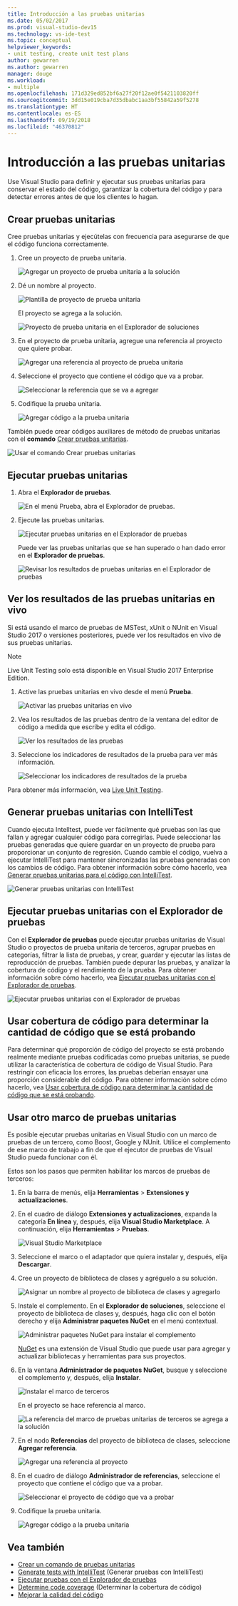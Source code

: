 ```yaml
---
title: Introducción a las pruebas unitarias
ms.date: 05/02/2017
ms.prod: visual-studio-dev15
ms.technology: vs-ide-test
ms.topic: conceptual
helpviewer_keywords:
- unit testing, create unit test plans
author: gewarren
ms.author: gewarren
manager: douge
ms.workload:
- multiple
ms.openlocfilehash: 171d329ed852bf6a27f20f12ae0f5421103820ff
ms.sourcegitcommit: 3dd15e019cba7d35dbabc1aa3bf55842a59f5278
ms.translationtype: HT
ms.contentlocale: es-ES
ms.lasthandoff: 09/19/2018
ms.locfileid: "46370812"
---
```

# <a name="get-started-with-unit-testing"></a>Introducción a las pruebas unitarias

Use Visual Studio para definir y ejecutar sus pruebas unitarias para conservar el estado del código, garantizar la cobertura del código y para detectar errores antes de que los clientes lo hagan.

## <a name="create-unit-tests"></a>Crear pruebas unitarias

Cree pruebas unitarias y ejecútelas con frecuencia para asegurarse de que el código funciona correctamente.

1. Cree un proyecto de prueba unitaria.

   ![Agregar un proyecto de prueba unitaria a la solución](media/createunittest1.png)

1. Dé un nombre al proyecto.

   ![Plantilla de proyecto de prueba unitaria](media/createunittest2.png)

   El proyecto se agrega a la solución.

   ![Proyecto de prueba unitaria en el Explorador de soluciones](media/createunittest5.png)

1. En el proyecto de prueba unitaria, agregue una referencia al proyecto que quiere probar.

   ![Agregar una referencia al proyecto de prueba unitaria](media/createunittest6.png)

1. Seleccione el proyecto que contiene el código que va a probar.

   ![Seleccionar la referencia que se va a agregar](media/createunittest7.png)

1. Codifique la prueba unitaria.

   ![Agregar código a la prueba unitaria](media/createunittest8.png)

También puede crear códigos auxiliares de método de pruebas unitarias con el **comando** [Crear pruebas unitarias](create-unit-tests-menu.md).

![Usar el comando Crear pruebas unitarias](media/createunittestcommand2.png)

## <a name="run-unit-tests"></a>Ejecutar pruebas unitarias

1. Abra el **Explorador de pruebas**.

   ![En el menú Prueba, abra el Explorador de pruebas.](media/rununittest1.png)

1. Ejecute las pruebas unitarias.

   ![Ejecutar pruebas unitarias en el Explorador de pruebas](media/rununittest2.png)

   Puede ver las pruebas unitarias que se han superado o han dado error en el **Explorador de pruebas**.

   ![Revisar los resultados de pruebas unitarias en el Explorador de pruebas](media/rununittest3.png)

## <a name="view-live-unit-test-results"></a>Ver los resultados de las pruebas unitarias en vivo

Si está usando el marco de pruebas de MSTest, xUnit o NUnit en Visual Studio 2017 o versiones posteriores, puede ver los resultados en vivo de sus pruebas unitarias.

> [!NOTE]
> Live Unit Testing solo está disponible en Visual Studio 2017 Enterprise Edition.

1. Active las pruebas unitarias en vivo desde el menú **Prueba**.

   ![Activar las pruebas unitarias en vivo](media/live-test-results-start.png)

1. Vea los resultados de las pruebas dentro de la ventana del editor de código a medida que escribe y edita el código.

   ![Ver los resultados de las pruebas](media/live-test-results-ui.png)

1. Seleccione los indicadores de resultados de la prueba para ver más información.

   ![Seleccionar los indicadores de resultados de la prueba](media/live-test-results-details.png)

Para obtener más información, vea [Live Unit Testing](../test/live-unit-testing-intro.md).

## <a name="generate-unit-tests-with-intellitest"></a>Generar pruebas unitarias con IntelliTest

Cuando ejecuta Intelltest, puede ver fácilmente qué pruebas son las que fallan y agregar cualquier código para corregirlas. Puede seleccionar las pruebas generadas que quiere guardar en un proyecto de prueba para proporcionar un conjunto de regresión. Cuando cambie el código, vuelva a ejecutar IntelliTest para mantener sincronizadas las pruebas generadas con los cambios de código. Para obtener información sobre cómo hacerlo, vea [Generar pruebas unitarias para el código con IntelliTest](../test/generate-unit-tests-for-your-code-with-intellitest.md).

![Generar pruebas unitarias con IntelliTest](media/intellitest.png)

## <a name="run-unit-tests-with-test-explorer"></a>Ejecutar pruebas unitarias con el Explorador de pruebas

Con el **Explorador de pruebas** puede ejecutar pruebas unitarias de Visual Studio o proyectos de prueba unitaria de terceros, agrupar pruebas en categorías, filtrar la lista de pruebas, y crear, guardar y ejecutar las listas de reproducción de pruebas. También puede depurar las pruebas, y analizar la cobertura de código y el rendimiento de la prueba. Para obtener información sobre cómo hacerlo, vea [Ejecutar pruebas unitarias con el Explorador de pruebas](../test/run-unit-tests-with-test-explorer.md).

![Ejecutar pruebas unitarias con el Explorador de pruebas](media/testexplorer.png)

## <a name="use-code-coverage-to-determine-how-much-code-is-being-tested"></a>Usar cobertura de código para determinar la cantidad de código que se está probando

Para determinar qué proporción de código del proyecto se está probando realmente mediante pruebas codificadas como pruebas unitarias, se puede utilizar la característica de cobertura de código de Visual Studio. Para restringir con eficacia los errores, las pruebas deberían ensayar una proporción considerable del código. Para obtener información sobre cómo hacerlo, vea [Usar cobertura de código para determinar la cantidad de código que se está probando](../test/using-code-coverage-to-determine-how-much-code-is-being-tested.md).

## <a name="use-a-different-unit-test-framework"></a>Usar otro marco de pruebas unitarias

Es posible ejecutar pruebas unitarias en Visual Studio con un marco de pruebas de un tercero, como Boost, Google y NUnit. Utilice el complemento de ese marco de trabajo a fin de que el ejecutor de pruebas de Visual Studio pueda funcionar con él.

Estos son los pasos que permiten habilitar los marcos de pruebas de terceros:

1. En la barra de menús, elija **Herramientas** > **Extensiones y actualizaciones**.

1. En el cuadro de diálogo **Extensiones y actualizaciones**, expanda la categoría **En línea** y, después, elija **Visual Studio Marketplace**. A continuación, elija **Herramientas** > **Pruebas**.

   ![Visual Studio Marketplace](media/extensions-and-updates-testing.png)

1. Seleccione el marco o el adaptador que quiera instalar y, después, elija **Descargar**.

1. Cree un proyecto de biblioteca de clases y agréguelo a su solución.

   ![Asignar un nombre al proyecto de biblioteca de clases y agregarlo](media/create3rdpartyunittest3.png)

1. Instale el complemento. En el **Explorador de soluciones**, seleccione el proyecto de biblioteca de clases y, después, haga clic con el botón derecho y elija **Administrar paquetes NuGet** en el menú contextual.

   ![Administrar paquetes NuGet para instalar el complemento](media/create3rdpartyunittest3a.png)

   [NuGet](https://www.nuget.org/) es una extensión de Visual Studio que puede usar para agregar y actualizar bibliotecas y herramientas para sus proyectos.

1. En la ventana **Administrador de paquetes NuGet**, busque y seleccione el complemento y, después, elija **Instalar**.

   ![Instalar el marco de terceros](media/create3rdpartyunittest4.png)

   En el proyecto se hace referencia al marco.

   ![La referencia del marco de pruebas unitarias de terceros se agrega a la solución](media/create3rdpartyunittest6.png)

1. En el nodo **Referencias** del proyecto de biblioteca de clases, seleccione **Agregar referencia**.

   ![Agregar una referencia al proyecto](media/createunittest6.png)

1. En el cuadro de diálogo **Administrador de referencias**, seleccione el proyecto que contiene el código que va a probar.

   ![Seleccionar el proyecto de código que va a probar](media/createunittest7.png)

1. Codifique la prueba unitaria.

   ![Agregar código a la prueba unitaria](media/create3rdpartyunittest7.png)

## <a name="see-also"></a>Vea también

* [Crear un comando de pruebas unitarias](create-unit-tests-menu.md)
* [Generate tests with IntelliTest](generate-unit-tests-for-your-code-with-intellitest.md) (Generar pruebas con IntelliTest)
* [Ejecutar pruebas con el Explorador de pruebas](run-unit-tests-with-test-explorer.md)
* [Determine code coverage](using-code-coverage-to-determine-how-much-code-is-being-tested.md) (Determinar la cobertura de código)
* [Mejorar la calidad del código](improve-code-quality.md)